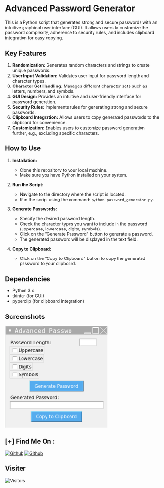 # Advanced Password Generator

This is a Python script that generates strong and secure passwords with an intuitive graphical user interface (GUI). It allows users to customize the password complexity, adherence to security rules, and includes clipboard integration for easy copying.

## Key Features

1. **Randomization:** Generates random characters and strings to create unique passwords.
2. **User Input Validation:** Validates user input for password length and character types.
3. **Character Set Handling:** Manages different character sets such as letters, numbers, and symbols.
4. **GUI Design:** Provides an intuitive and user-friendly interface for password generation.
5. **Security Rules:** Implements rules for generating strong and secure passwords.
6. **Clipboard Integration:** Allows users to copy generated passwords to the clipboard for convenience.
7. **Customization:** Enables users to customize password generation further, e.g., excluding specific characters.

## How to Use

1. **Installation:**
   - Clone this repository to your local machine.
   - Make sure you have Python installed on your system.

2. **Run the Script:**
   - Navigate to the directory where the script is located.
   - Run the script using the command: `python password_generator.py`.

3. **Generate Passwords:**
   - Specify the desired password length.
   - Check the character types you want to include in the password (uppercase, lowercase, digits, symbols).
   - Click on the "Generate Password" button to generate a password.
   - The generated password will be displayed in the text field.
   
4. **Copy to Clipboard:**
   - Click on the "Copy to Clipboard" button to copy the generated password to your clipboard.

## Dependencies

- Python 3.x
- tkinter (for GUI)
- pyperclip (for clipboard integration)

## Screenshots

<img src="Screenshot.png"></img>

## [+] Find Me On :

[![Github](https://img.shields.io/badge/Instagram-Rahul-pink?style=for-the-badge&logo=instagram)](https://www.instagram.com/rahulgarg__09?igsh=MTh5ZnNmMnRicGw5dg==)
[![Github](https://img.shields.io/badge/TELEGRAM-Rahul-blue?style=for-the-badge&logo=telegram)](https://t.me/cyberrj09)


## Visiter
<img src="https://profile-counter.glitch.me/rahulgarg2206/Random_Password_generator/count.svg" alt="Visitors">



